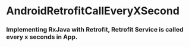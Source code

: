 # AndroidRetrofitCallEveryXSecond
### Implementing RxJava with Retrofit, Retrofit Service is called every x seconds in App.
